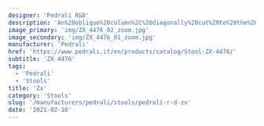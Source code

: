 ```yaml
---
designer: 'Pedrali R&D'
description: 'An%20oblique%20column%2C%20diagonally%20cut%20to%20the%20base%2C%20it%20is%20the%20peculiar%20cut%20for%20ZX%20barstool.%20A%20tribute%20to%20innovative%20graphic%20solutions%20along%20with%20a%20defined%20design.%20Brushed%20stainless%20steel%20barstool%20with%20upholstered%20seat%20in%20fabric%2C%20leather%20or%20simil%20leather.'
image_primary: 'img/ZX_4476_02_zoom.jpg'
image_secondary: 'img/ZX_4476_01_zoom.jpg'
manufacturer: 'Pedrali'
href: 'https://www.pedrali.it/en/products/catalog/Stool-ZX-4476/'
subtitle: 'ZX 4476'
tags:
  - 'Pedrali'
  - 'Stools'
title: 'Zx'
category: 'Stools'
slug: '/manufacturers/pedrali/stools/pedrali-r-d-zx'
date: '2021-02-18'
---
```

